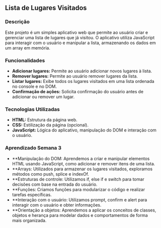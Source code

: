 ## Lista de Lugares Visitados

### Descrição
Este projeto é um simples aplicativo web que permite ao usuário criar e gerenciar uma lista de lugares que já visitou. O aplicativo utiliza JavaScript para interagir com o usuário e manipular a lista, armazenando os dados em um array em memória.

### Funcionalidades
* **Adicionar lugares:** Permite ao usuário adicionar novos lugares à lista.
* **Remover lugares:** Permite ao usuário remover lugares da lista.
* **Listar lugares:** Exibe todos os lugares visitados em uma lista ordenada no console e no DOM.
* **Confirmação de ações:** Solicita confirmação do usuário antes de adicionar ou remover um lugar.

### Tecnologias Utilizadas
* **HTML:** Estrutura da página web.
* **CSS:** Estilização da página (opcional).
* **JavaScript:** Lógica do aplicativo, manipulação do DOM e interação com o usuário.

### Aprendizado Semana 3

* **Manipulação do DOM: Aprendemos a criar e manipular elementos HTML usando JavaScript, como adicionar e remover itens de uma lista.
* **Arrays: Utilizados para armazenar os lugares visitados, exploramos métodos como push, splice e indexOf.
* **Estruturas de controle: Utilizamos if, else if e switch para tomar decisões com base na entrada do usuário.
* **Funções: Criamos funções para modularizar o código e realizar tarefas específicas.
* **Interação com o usuário: Utilizamos prompt, confirm e alert para interagir com o usuário e obter informações.
* **Orientação a objetos: Aprendemos a aplicar os conceitos de classes, objetos e herança para modelar dados e comportamentos de forma mais organizada.
